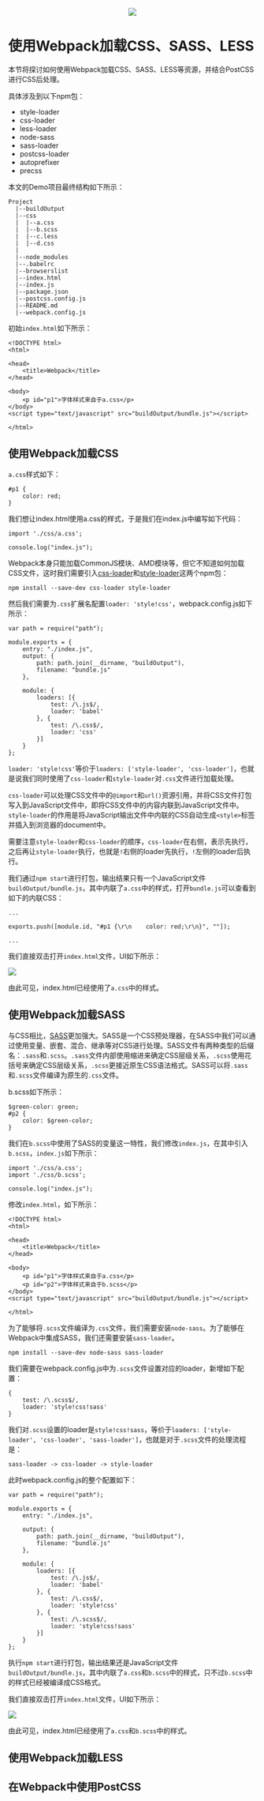 ﻿<p align="center">
  <img src="https://github.com/iSpring/react-step-by-step-tutorials/blob/master/tutorials/load-css-with-webpack/images/CSS.png" />
</p>

# 使用Webpack加载CSS、SASS、LESS

本节将探讨如何使用Webpack加载CSS、SASS、LESS等资源，并结合PostCSS进行CSS后处理。

具体涉及到以下npm包：

 - style-loader
 - css-loader
 - less-loader
 - node-sass
 - sass-loader
 - postcss-loader
 - autoprefixer
 - precss

本文的Demo项目最终结构如下所示：
```
Project
  |--buildOutput
  |--css
  |  |--a.css
  |  |--b.scss
  |  |--c.less
  |  |--d.css
  |
  |--node_modules
  |--.babelrc
  |--browserslist
  |--index.html
  |--index.js
  |--package.json
  |--postcss.config.js
  |--README.md
  |--webpack.config.js
```

初始`index.html`如下所示：
```
<!DOCTYPE html>
<html>

<head>
    <title>Webpack</title>
</head>

<body>
    <p id="p1">字体样式来自于a.css</p>
</body>
<script type="text/javascript" src="buildOutput/bundle.js"></script>

</html>
```

## 使用Webpack加载CSS

`a.css`样式如下：
```
#p1 {
    color: red;
}
```

我们想让index.html使用a.css的样式，于是我们在index.js中编写如下代码：
```
import './css/a.css';

console.log("index.js");
```

Webpack本身只能加载CommonJS模块、AMD模块等，但它不知道如何加载CSS文件，这时我们需要引入[css-loader](https://github.com/webpack-contrib/css-loader)和[style-loader](https://github.com/webpack-contrib/style-loader)这两个npm包：
```
npm install --save-dev css-loader style-loader
```

然后我们需要为`.css`扩展名配置`loader: 'style!css'`，webpack.config.js如下所示：
```
var path = require("path");

module.exports = {
    entry: "./index.js",
    output: {
        path: path.join(__dirname, "buildOutput"),
        filename: "bundle.js"
    },

    module: {
        loaders: [{
            test: /\.js$/,
            loader: 'babel'
        }, {
            test: /\.css$/,
            loader: 'css'
        }]
    }
};
```

`loader: 'style!css'`等价于`loaders: ['style-loader', 'css-loader']`，也就是说我们同时使用了`css-loader`和`style-loader`对`.css`文件进行加载处理。

`css-loader`可以处理CSS文件中的`@import`和`url()`资源引用，并将CSS文件打包写入到JavaScript文件中，即将CSS文件中的内容内联到JavaScript文件中。`style-loader`的作用是将JavaScript输出文件中内联的CSS自动生成`<style>`标签并插入到浏览器的document中。

需要注意`style-loader`和`css-loader`的顺序，`css-loader`在右侧，表示先执行，之后再让`style-loader`执行，也就是`!`右侧的loader先执行，`!`左侧的loader后执行。

我们通过`npm start`进行打包，输出结果只有一个JavaScript文件`buildOutput/bundle.js`，其中内联了`a.css`中的样式，打开`bundle.js`可以查看到如下的内联CSS：
```
...

exports.push([module.id, "#p1 {\r\n    color: red;\r\n}", ""]);

...
```

我们直接双击打开`index.html`文件，UI如下所示：
<p>
  <img src="https://github.com/iSpring/react-step-by-step-tutorials/blob/master/tutorials/load-css-with-webpack/images/1.png" />
</p>

由此可见，index.html已经使用了`a.css`中的样式。

## 使用Webpack加载SASS
与CSS相比，[SASS](http://sass-lang.com/guide)更加强大。SASS是一个CSS预处理器，在SASS中我们可以通过使用变量、嵌套、混合、继承等对CSS进行处理。SASS文件有两种类型的后缀名：`.sass`和`.scss`。`.sass`文件内部使用缩进来确定CSS层级关系，`.scss`使用花括号来确定CSS层级关系，`.scss`更接近原生CSS语法格式。SASS可以将`.sass`和`.scss`文件编译为原生的`.css`文件。

b.scss如下所示：
```
$green-color: green;
#p2 {
    color: $green-color;
}
```

我们在`b.scss`中使用了SASS的变量这一特性，我们修改`index.js`，在其中引入`b.scss`，`index.js`如下所示：
```
import './css/a.css';
import './css/b.scss';

console.log("index.js");
```

修改`index.html`，如下所示：
```
<!DOCTYPE html>
<html>

<head>
    <title>Webpack</title>
</head>

<body>
    <p id="p1">字体样式来自于a.css</p>
    <p id="p2">字体样式来自于b.scss</p>
</body>
<script type="text/javascript" src="buildOutput/bundle.js"></script>

</html>
```

为了能够将`.scss`文件编译为`.css`文件，我们需要安装`node-sass`。为了能够在Webpack中集成SASS，我们还需要安装`sass-loader`。
```
npm install --save-dev node-sass sass-loader
```

我们需要在webpack.config.js中为`.scss`文件设置对应的loader，新增如下配置：
```
{
    test: /\.scss$/,
    loader: 'style!css!sass'
}
```

我们对`.scss`设置的loader是`style!css!sass`，等价于`loaders: ['style-loader', 'css-loader', 'sass-loader']`，也就是对于`.scss`文件的处理流程是：
```
sass-loader -> css-loader -> style-loader
```

此时webpack.config.js的整个配置如下：
```
var path = require("path");

module.exports = {
    entry: "./index.js",

    output: {
        path: path.join(__dirname, "buildOutput"),
        filename: "bundle.js"
    },

    module: {
        loaders: [{
            test: /\.js$/,
            loader: 'babel'
        }, {
            test: /\.css$/,
            loader: 'style!css'
        }, {
            test: /\.scss$/,
            loader: 'style!css!sass'
        }]
    }
};
```

执行`npm start`进行打包，输出结果还是JavaScript文件`buildOutput/bundle.js`，其中内联了`a.css`和`b.scss`中的样式，只不过`b.scss`中的样式已经被编译成CSS格式。

我们直接双击打开`index.html`文件，UI如下所示：
<p>
  <img src="https://github.com/iSpring/react-step-by-step-tutorials/blob/master/tutorials/load-css-with-webpack/images/2.png" />
</p>

由此可见，index.html已经使用了`a.css`和`b.scss`中的样式。

## 使用Webpack加载LESS

## 在Webpack中使用PostCSS